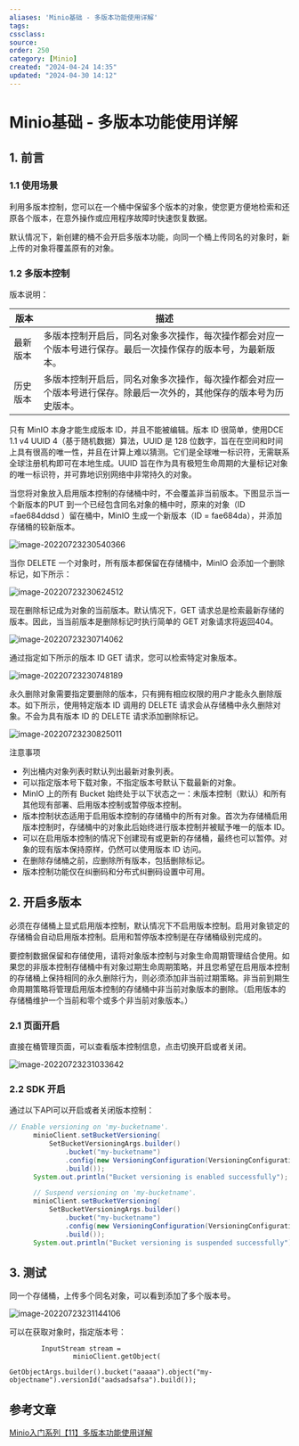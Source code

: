 ```yaml
---
aliases: 'Minio基础 - 多版本功能使用详解'
tags: 
cssclass:
source:
order: 250
category: [Minio]
created: "2024-04-24 14:35"
updated: "2024-04-30 14:12"
---
```



# Minio基础 - 多版本功能使用详解

## 1. 前言

### 1.1 使用场景

利用多版本控制，您可以在一个桶中保留多个版本的对象，使您更方便地检索和还原各个版本，在意外操作或应用程序故障时快速恢复数据。

默认情况下，新创建的桶不会开启多版本功能，向同一个桶上传同名的对象时，新上传的对象将覆盖原有的对象。

### 1.2 多版本控制

版本说明：

| 版本     | 描述                                                         |
| -------- | ------------------------------------------------------------ |
| 最新版本 | 多版本控制开启后，同名对象多次操作，每次操作都会对应一个版本号进行保存。最后一次操作保存的版本号，为最新版本。 |
| 历史版本 | 多版本控制开启后，同名对象多次操作，每次操作都会对应一个版本号进行保存。除最后一次外的，其他保存的版本号为历史版本。 |

只有 MinIO 本身才能生成版本 ID，并且不能被编辑。版本 ID 很简单，使用DCE 1.1 v4 UUID 4（基于随机数据）算法，UUID 是 128 位数字，旨在在空间和时间上具有很高的唯一性，并且在计算上难以猜测。它们是全球唯一标识符，无需联系全球注册机构即可在本地生成。UUID 旨在作为具有极短生命周期的大量标记对象的唯一标识符，并可靠地识别网络中非常持久的对象。

当您将对象放入启用版本控制的存储桶中时，不会覆盖非当前版本。下图显示当一个新版本的PUT 到一个已经包含同名对象的桶中时，原来的对象（ID =fae684ddsd ）留在桶中，MinIO 生成一个新版本（ID = fae684da），并添加存储桶的较新版本。


![image-20220723230540366](https://cdn.jsdelivr.net/gh/MrJackC/PicGoImages/other/202404301411422.png)

当你 DELETE 一个对象时，所有版本都保留在存储桶中，MinIO 会添加一个删除标记，如下所示：

![image-20220723230624512](https://cdn.jsdelivr.net/gh/MrJackC/PicGoImages/other/202404301411471.png)

现在删除标记成为对象的当前版本。默认情况下，GET 请求总是检索最新存储的版本。因此，当当前版本是删除标记时执行简单的 GET 对象请求将返回404。

![image-20220723230714062](https://cdn.jsdelivr.net/gh/MrJackC/PicGoImages/other/202404301411497.png)

通过指定如下所示的版本 ID GET 请求，您可以检索特定对象版本。

![image-20220723230748189](https://cdn.jsdelivr.net/gh/MrJackC/PicGoImages/other/202404301411526.png)

永久删除对象需要指定要删除的版本，只有拥有相应权限的用户才能永久删除版本。如下所示，使用特定版本 ID 调用的 DELETE 请求会从存储桶中永久删除对象。不会为具有版本 ID 的 DELETE 请求添加删除标记。

![image-20220723230825011](https://cdn.jsdelivr.net/gh/MrJackC/PicGoImages/other/202404301411545.png)

注意事项

- 列出桶内对象列表时默认列出最新对象列表。
- 可以指定版本号下载对象，不指定版本号默认下载最新的对象。
- MinIO 上的所有 Bucket 始终处于以下状态之一：未版本控制（默认）和所有其他现有部署、启用版本控制或暂停版本控制。
- 版本控制状态适用于启用版本控制的存储桶中的所有对象。首次为存储桶启用版本控制时，存储桶中的对象此后始终进行版本控制并被赋予唯一的版本 ID。
- 可以在启用版本控制的情况下创建现有或更新的存储桶，最终也可以暂停。对象的现有版本保持原样，仍然可以使用版本 ID 访问。
- 在删除存储桶之前，应删除所有版本，包括删除标记。
- 版本控制功能仅在纠删码和分布式纠删码设置中可用。

## 2. 开启多版本

必须在存储桶上显式启用版本控制，默认情况下不启用版本控制。启用对象锁定的存储桶会自动启用版本控制。启用和暂停版本控制是在存储桶级别完成的。

要控制数据保留和存储使用，请将对象版本控制与对象生命周期管理结合使用。如果您的非版本控制存储桶中有对象过期生命周期策略，并且您希望在启用版本控制的存储桶上保持相同的永久删除行为，则必须添加非当前过期策略。非当前到期生命周期策略将管理启用版本控制的存储桶中非当前对象版本的删除。（启用版本的存储桶维护一个当前和零个或多个非当前对象版本。）

### 2.1 页面开启

直接在桶管理页面，可以查看版本控制信息，点击切换开启或者关闭。

![image-20220723231033642](https://cdn.jsdelivr.net/gh/MrJackC/PicGoImages/other/202404301411573.png)

### 2.2 SDK 开启

通过以下API可以开启或者关闭版本控制：

```java
// Enable versioning on 'my-bucketname'.
      minioClient.setBucketVersioning(
          SetBucketVersioningArgs.builder()
              .bucket("my-bucketname")
              .config(new VersioningConfiguration(VersioningConfiguration.Status.ENABLED, null))
              .build());
      System.out.println("Bucket versioning is enabled successfully");

      // Suspend versioning on 'my-bucketname'.
      minioClient.setBucketVersioning(
          SetBucketVersioningArgs.builder()
              .bucket("my-bucketname")
              .config(new VersioningConfiguration(VersioningConfiguration.Status.SUSPENDED, null))
              .build());
      System.out.println("Bucket versioning is suspended successfully");

```

## 3. 测试

同一个存储桶，上传多个同名对象，可以看到添加了多个版本号。

![image-20220723231144106](https://cdn.jsdelivr.net/gh/MrJackC/PicGoImages/other/202404301411599.png)

可以在获取对象时，指定版本号：

            InputStream stream =
                    minioClient.getObject(
                            GetObjectArgs.builder().bucket("aaaaa").object("my-objectname").versionId("aadsadsafsa").build());
## 参考文章

[Minio入门系列【11】多版本功能使用详解](https://yunyanchengyu.blog.csdn.net/article/details/120867981)